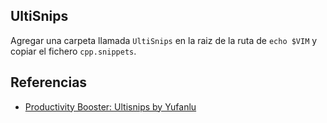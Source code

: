 ## UltiSnips

Agregar una carpeta llamada `UltiSnips` en la raiz de la ruta de `echo $VIM` y copiar el fichero `cpp.snippets`.

## Referencias

* [Productivity Booster: Ultisnips by Yufanlu](https://yufanlu.net/2016/10/30/ultisnips/)